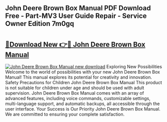 ## John Deere Brown Box Manual PDF Download Free - Part-MV3 User Guide Repair - Service Owner Edition 7m0gq

# <h2><a href="http://bc93350.oget.top/?id=John+Deere+Brown+Box+Manual">🔗Download New 👉🔴 John Deere Brown Box Manual</a></h2>

[![John Deere Brown Box Manual new download](https://i.imgur.com/5g1atiW.png)](http://bc93350.oget.top/?id=John+Deere+Brown+Box+Manual)
Exploring New Possibilities Welcome to the world of possibilities with your new John Deere Brown Box Manual! This manual explores its potential for creativity and innovation. Safety Precautions for Children John Deere Brown Box Manual This product is not suitable for children under age and should be used with adult supervision. John Deere Brown Box Manual comes with an array of advanced features, including voice commands, customizable settings, multi-language support, and automatic backups, all accessible through the user interface. Your Success is Our Priority John Deere Brown Box Manual. We are committed to ensuring your complete satisfaction.
